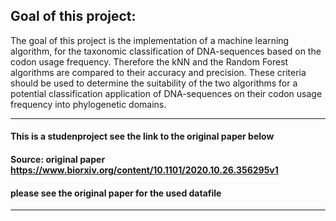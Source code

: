 

## Goal of this project:
The goal of this project is the implementation of a machine learning algorithm, for the taxonomic classification of DNA-sequences based on the codon usage frequency. Therefore the kNN and the Random Forest algorithms are compared to their accuracy and precision. These criteria should be used to determine the suitability of the two algorithms for a potential classification application of DNA-sequences on their codon usage frequency into phylogenetic domains.

---------------

#### This is a studenproject see the link to the original paper below
#### Source: original paper https://www.biorxiv.org/content/10.1101/2020.10.26.356295v1
#### please see the original paper for the used datafile

---------------
